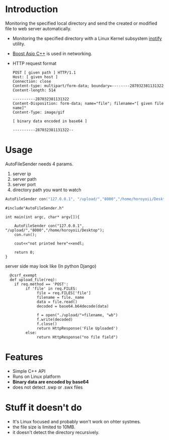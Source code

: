# Introduction  
Monitoring the specified local directory and send the created or modified file to web server automatically.  

* Monitoring the specified directory with a Linux Kernel subsystem [inotify](https://en.wikipedia.org/wiki/Inotify#References) utility.  
* [Boost Asio C++](https://en.wikipedia.org/wiki/Asio_C%2B%2B_library) is used in networking.  
* HTTP request format 

      POST [ given path ] HTTP/1.1
      Host: [ given host ]
      Connection: close
      Content-type: multipart/form-data; boundary=--------287032381131322
      Content-length: 514

      ----------287032381131322
      Content-Disposition: form-data; name="file"; filename="[ given file name]"
      Content-Type: image/gif
        
      [ binary data encoded in base64 ]
      
      ----------287032381131322--
 
 
 
 
 # Usage 
 
   AutoFileSender needs 4 params.  
   1) server ip 
   2) server path
   3) server port  
   4) directory path you want to watch  
 ```c++
 AutoFileSender con("127.0.0.1", "/upload/","8000","/home/horoyoii/Desktop");
 ```
 
 
    #include"AutoFileSender.h"

    int main(int argc, char* argv[]){

        AutoFileSender con("127.0.0.1", "/upload/","8000","/home/horoyoii/Desktop");
        con.run();

        cout<<"not printed here"<<endl;

        return 0;
    }
 

server side may look like (In python Django)  

      @csrf_exempt
      def upload_file(req):
        if req.method == 'POST':                       
             if 'file' in req.FILES:
                  file = req.FILES['file']
                  filename = file._name
                  data = file.read()
                  decoded = base64.b64decode(data)
                  
                  f = open("./upload/"+filename, "wb")
                  f.write(decoded)
                  f.close()
                  return HttpResponse('File Uploaded')
             else:
                  return HttpResponse("no file field")
# Features 

 * Simple C++ API  
 * Runs on Linux platform  
 * **Binary data are encoded by base64**  
 * does not detect .swp or .swx files 


# Stuff it doesn't do  

* It's Linux focused and probably won't work on ohter systmes.  
* the file size is limited to 10MB.  
* it doesn't detect the directory recursively.  





